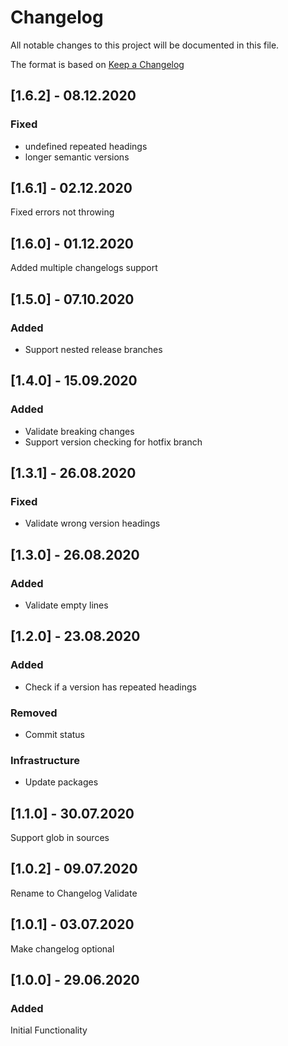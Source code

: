 # Changelog
All notable changes to this project will be documented in this file.

The format is based on [Keep a Changelog](http://keepachangelog.com/)

## [1.6.2] - 08.12.2020

### Fixed
- undefined repeated headings
- longer semantic versions

## [1.6.1] - 02.12.2020

Fixed errors not throwing

## [1.6.0] - 01.12.2020

Added multiple changelogs support

## [1.5.0] - 07.10.2020

### Added
-  Support nested release branches

## [1.4.0] - 15.09.2020

### Added
- Validate breaking changes
- Support version checking for hotfix branch

## [1.3.1] - 26.08.2020

### Fixed
- Validate wrong version headings

## [1.3.0] - 26.08.2020

### Added
- Validate empty lines

## [1.2.0] - 23.08.2020

### Added
- Check if a version has repeated headings

### Removed
- Commit status

### Infrastructure
- Update packages

## [1.1.0] - 30.07.2020

Support glob in sources

## [1.0.2] - 09.07.2020

Rename to Changelog Validate

## [1.0.1] - 03.07.2020

Make changelog optional

## [1.0.0] - 29.06.2020

### Added
Initial Functionality
